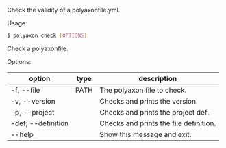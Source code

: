 Check the validity of a polyaxonfile.yml.

Usage:
```bash
$ polyaxon check [OPTIONS]
```

Check a polyaxonfile.

Options:

option| type | description
------|------|------------
  -f, --file| PATH| The polyaxon file to check.
  -v, --version| | Checks and prints the version.
  -p, --project| | Checks and prints the project def.
  -def, --definition| | Checks and prints the file definition.
  --help| | Show this message and exit.
